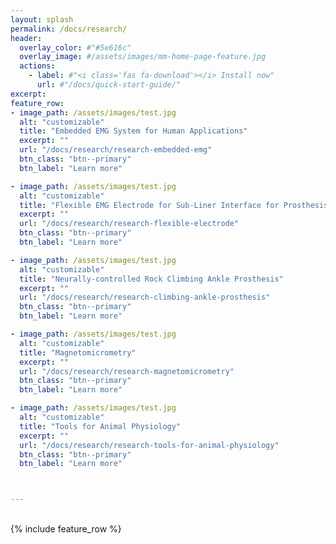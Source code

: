 ```yaml
---
layout: splash
permalink: /docs/research/
header:
  overlay_color: #"#5e616c"
  overlay_image: #/assets/images/mm-home-page-feature.jpg
  actions:
    - label: #"<i class='fas fa-download'></i> Install now"
      url: #"/docs/quick-start-guide/"
excerpt:
feature_row:
- image_path: /assets/images/test.jpg
  alt: "customizable"
  title: "Embedded EMG System for Human Applications"
  excerpt: ""
  url: "/docs/research/research-embedded-emg" 
  btn_class: "btn--primary"
  btn_label: "Learn more"

- image_path: /assets/images/test.jpg
  alt: "customizable"
  title: "Flexible EMG Electrode for Sub-Liner Interface for Prosthesis"
  excerpt: ""
  url: "/docs/research/research-flexible-electrode" 
  btn_class: "btn--primary"
  btn_label: "Learn more"

- image_path: /assets/images/test.jpg
  alt: "customizable"
  title: "Neurally-controlled Rock Climbing Ankle Prosthesis"
  excerpt: ""
  url: "/docs/research/research-climbing-ankle-prosthesis" 
  btn_class: "btn--primary"
  btn_label: "Learn more"

- image_path: /assets/images/test.jpg
  alt: "customizable"
  title: "Magnetomicrometry"
  excerpt: ""
  url: "/docs/research/research-magnetomicrometry" 
  btn_class: "btn--primary"
  btn_label: "Learn more"

- image_path: /assets/images/test.jpg
  alt: "customizable"
  title: "Tools for Animal Physiology"
  excerpt: ""
  url: "/docs/research/research-tools-for-animal-physiology" 
  btn_class: "btn--primary"
  btn_label: "Learn more"



---
```


<!-- https://github.com/mmistakes/minimal-mistakes/blob/master/docs/_pages/home.md -->
<br />
{% include feature_row %}
